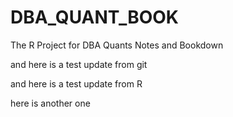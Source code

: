 # DBA_QUANT_BOOK
The R Project for DBA Quants Notes and Bookdown

and here is a test update from git

and here is a test update from R

here is another one
